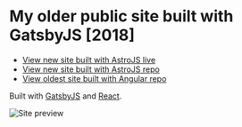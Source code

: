 # My older public site built with GatsbyJS [2018]

* [View new site built with AstroJS live](http://www.garethweaver.com)
* [View new site built with AstroJS repo](https://github.com/garethweaver/public-site-astro)
* [View oldest site built with Angular repo](https://github.com/garethweaver/public-site-angular)

Built with [GatsbyJS](https://www.gatsbyjs.org/) and [React](https://reactjs.org/).

![Site preview](https://ik.imagekit.io/garethweaver/gareth-weaver-old.jpg?updatedAt=1694547642655 "Gareth Weaver site preview")
